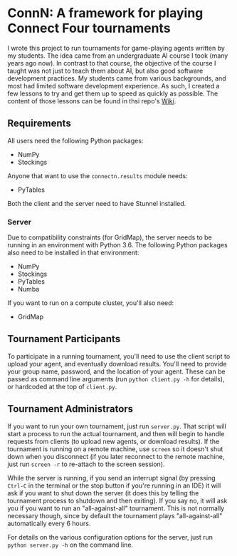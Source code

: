 # ConnN: A framework for playing Connect Four tournaments

I wrote this project to run tournaments for game-playing agents written by my students. The idea came from
an undergraduate AI course I took (many years ago now). In contrast to that course, the objective of the course I 
taught was not just to teach them about AI, but also good software development practices. My students came from
various backgrounds, and most had limited software development experience. As such, I created a few lessons to try
and get them up to speed as quickly as possible. The content of those lessons can be found in thsi repo's [Wiki](https://github.com/owenmackwood/connn/wiki).

## Requirements

All users need the following Python packages:
- NumPy
- Stockings

Anyone that want to use the `connectn.results` module needs:
- PyTables

Both the client and the server need to have Stunnel installed.

### Server
Due to compatibility constraints (for GridMap), the server needs to be running in an environment with Python 3.6. 
The following Python packages also need to be installed in that environment:

- NumPy
- Stockings
- PyTables
- Numba

If you want to run on a compute cluster, you'll also need:
- GridMap

## Tournament Participants

To participate in a running tournament, you'll need to use the client script to upload your agent, and eventually 
download results. You'll need to provide your group name, password, and the location of your agent. These can
be passed as command line arguments (run `python client.py -h` for details), or hardcoded at the top of `client.py`.

## Tournament Administrators

If you want to run your own tournament, just run `server.py`. That script will start a process to run 
the actual tournament, and then will begin to handle requests from clients (to upload new agents, or download results).
If the tournament is running on a remote machine, use `screen` so it doesn't shut down when you disconnect (if you
later reconnect to the remote machine, just  run `screen -r` to re-attach to the screen session).

While the server is running, if you send an interrupt signal (by pressing `Ctrl-C` in the terminal or the stop button 
if you're running in an IDE) it will ask if you want to shut down the server (it does this by 
telling the tournament process to shutdown and then exiting). If you say no, it will ask you if you want to run an 
"all-against-all" tournament. This is not normally necessary though, since by default the tournament plays 
"all-against-all" automatically every 6 hours.

For details on the various configuration options for the server, just run `python server.py -h` on the command line.
